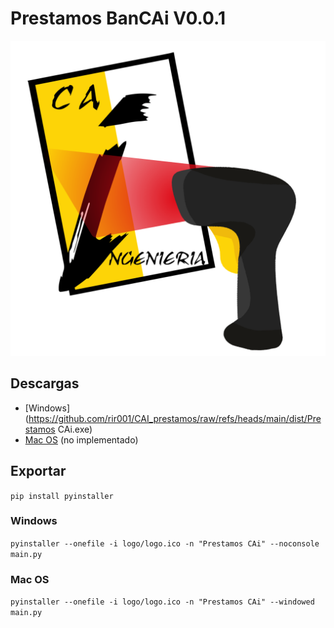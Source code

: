 
# Prestamos BanCAi V0.0.1

[![App logo](logo/logo.png)](https://github.com/rir001/CAI_prestamos)

## Descargas
- [Windows](https://github.com/rir001/CAI_prestamos/raw/refs/heads/main/dist/Prestamos CAi.exe)
- [Mac OS]() (no implementado)

## Exportar
`pip install pyinstaller`
### Windows
`pyinstaller --onefile -i logo/logo.ico -n "Prestamos CAi" --noconsole main.py`
### Mac OS
`pyinstaller --onefile -i logo/logo.ico -n "Prestamos CAi" --windowed  main.py`

